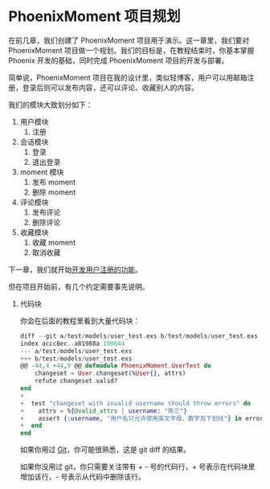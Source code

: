 # PhoenixMoment 项目规划

在前几章，我们创建了 PhoenixMoment 项目用于演示。这一章里，我们要对 PhoenixMoment 项目做一个规划。我们的目标是，在教程结束时，你基本掌握 Phoenix 开发的基础，同时完成 PhoenixMoment 项目的开发与部署。

简单说，PhoenixMoment 项目在我的设计里，类似轻博客，用户可以用邮箱注册，登录后则可以发布内容，还可以评论、收藏别人的内容。

我们的模块大致划分如下：

1. 用户模块
    1. 注册
2. 会话模块
    1. 登录
    2. 退出登录
3. moment 模块
    1. 发布 moment
    2. 删除 moment
4. 评论模块
    1. 发布评论
    2. 删除评论
5. 收藏模块
    1. 收藏 moment
    2. 取消收藏

下一章，我们就开始[开发用户注册的功能](04-user-register.md)。

但在项目开始前，有几个约定需要事先说明。

1. 代码块

    你会在后面的教程里看到大量代码块：

    ```elixir
    diff --git a/test/models/user_test.exs b/test/models/user_test.exs
    index accc8ec..a81988a 100644
    --- a/test/models/user_test.exs
    +++ b/test/models/user_test.exs
    @@ -44,4 +44,9 @@ defmodule PhoenixMoment.UserTest do
        changeset = User.changeset(%User{}, attrs)
        refute changeset.valid?
    end
    +
    +  test "changeset with invalid username should throw errors" do
    +    attrs = %{@valid_attrs | username: "陈三"}
    +    assert {:username, "用户名只允许使用英文字母、数字及下划线"} in errors_on(%User{}, attrs)
    +  end
    end
    ```
    如果你用过 [Git](https://github.com/git/git)，你可能很熟悉，这是 git diff 的结果。
    
    如果你没用过 git，你只需要关注带有 + - 号的代码行，+ 号表示在代码块里增加该行，- 号表示从代码中删除该行。